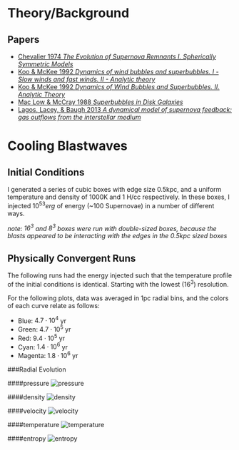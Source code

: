 <!-- 
.. title: Blastwaves
.. slug: blastwaves
.. date: 2013/04/09 12:16:43
.. tags: research, mathjax
.. link: 
.. description: Various Tests Involving Blastwaves
-->


Theory/Background
=====================

Papers
---------------------
* [Chevalier 1974 *The Evolution of Supernova Remnants I. Spherically Symmetric
  Models*](http://adsabs.harvard.edu/abs/1974ApJ...188..501C)
* [Koo & McKee 1992 *Dynamics of wind bubbles and superbubbles. I - Slow winds
  and fast winds. II - Analytic
  theory*](http://adsabs.harvard.edu/abs/1992ApJ...388...93K)
* [Koo & McKee 1992 *Dynamics of Wind Bubbles and Superbubbles. II. Analytic
  Theory*](http://adsabs.harvard.edu/abs/1992ApJ...388..103K)
* [Mac Low & McCray 1988 *Superbubbles in Disk 
Galaxies*](http://adsabs.harvard.edu/cgi-bin/nph-bib_query?bibcode=1988ApJ...324..776M&db_key=AST)
* [Lagos, Lacey, & Baugh 2013 *A dynamical model of supernova feedback: gas
  outflows from the interstellar
  medium*](http://adsabs.harvard.edu/abs/2013arXiv1303.6635L)
  
  

Cooling Blastwaves
=====================

Initial Conditions
------------------
I generated a series of cubic boxes with edge size 0.5kpc, and a uniform
temperature and density of 1000K and 1 H/cc respectively.  In these boxes, I
injected $10^{53} erg$ of energy (~100 Supernovae) in a number of different ways.

*note: $16^3$ and $8^3$ boxes were run with double-sized boxes, because the
blasts appeared to be interacting with the edges in the 0.5kpc sized boxes*

Physically Convergent Runs
--------------------------
The following runs had the energy injected such that the temperature profile of
the initial conditions is identical.  Starting with the lowest ($16^3$)
resolution.

For the following plots, data was averaged in 1pc radial bins, and the colors of
each curve relate as follows: 

* Blue: $4.7\cdot 10^4$ yr
* Green: $4.7\cdot 10^5$ yr
* Red: $9.4\cdot 10^5$ yr
* Cyan: $1.4\cdot 10^6$ yr
* Magenta: $1.8\cdot 10^6$ yr


###Radial Evolution

####pressure
![pressure](../Research/blastwaves/chevalier_1panel_pressure.png)

####density
![density](../Research/blastwaves/chevalier_1panel_density.png)

####velocity
![velocity](../Research/blastwaves/chevalier_1panel_velocity.png)

####temperature
![temperature](../Research/blastwaves/chevalier_1panel_temperature.png)

####entropy
![entropy](../Research/blastwaves/chevalier_1panel_entropy.png)
